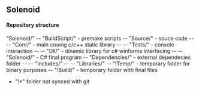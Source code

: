 ## Solenoid

#### Repository structure
"Solenoid/"
-- "BuildScript/" - premake scripts
-- "Source/" - souce code
-- -- "Core/" - main counig c/c++ static library
-- -- "Tests/" - console interaction
-- -- "Dll/" - dinamic library for c# winforms interfacing
-- -- "Solenoid/" - C# final program
-- "Dependencies/" - external dependecies folder
-- -- "Includes/"
-- -- "Libraries/"
-- "!Temp/" - temporary folder for binary purposes
-- "!Build/" - temporary folder with final files
* "!*" folder not synced with git